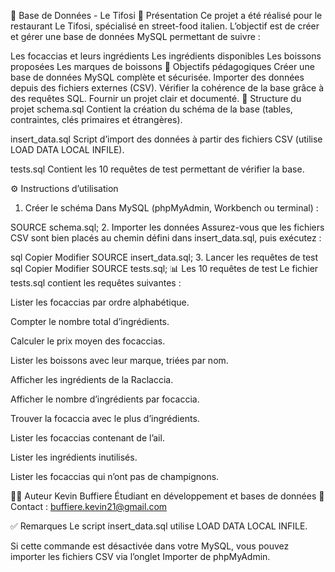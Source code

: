 🍕 Base de Données - Le Tifosi
📌 Présentation
Ce projet a été réalisé pour le restaurant Le Tifosi, spécialisé en street-food italien.
L’objectif est de créer et gérer une base de données MySQL permettant de suivre :

Les focaccias et leurs ingrédients
Les ingrédients disponibles
Les boissons proposées
Les marques de boissons
🎯 Objectifs pédagogiques
Créer une base de données MySQL complète et sécurisée.
Importer des données depuis des fichiers externes (CSV).
Vérifier la cohérence de la base grâce à des requêtes SQL.
Fournir un projet clair et documenté.
📂 Structure du projet
schema.sql
Contient la création du schéma de la base (tables, contraintes, clés primaires et étrangères).

insert_data.sql
Script d’import des données à partir des fichiers CSV (utilise LOAD DATA LOCAL INFILE).

tests.sql
Contient les 10 requêtes de test permettant de vérifier la base.

⚙️ Instructions d’utilisation
1. Créer le schéma
Dans MySQL (phpMyAdmin, Workbench ou terminal) :

SOURCE schema.sql;
2. Importer les données
Assurez-vous que les fichiers CSV sont bien placés au chemin défini dans insert_data.sql, puis exécutez :

sql
Copier
Modifier
SOURCE insert_data.sql;
3. Lancer les requêtes de test
sql
Copier
Modifier
SOURCE tests.sql;
📊 Les 10 requêtes de test
Le fichier tests.sql contient les requêtes suivantes :

Lister les focaccias par ordre alphabétique.

Compter le nombre total d’ingrédients.

Calculer le prix moyen des focaccias.

Lister les boissons avec leur marque, triées par nom.

Afficher les ingrédients de la Raclaccia.

Afficher le nombre d’ingrédients par focaccia.

Trouver la focaccia avec le plus d’ingrédients.

Lister les focaccias contenant de l’ail.

Lister les ingrédients inutilisés.

Lister les focaccias qui n’ont pas de champignons.

👨‍💻 Auteur
Kevin Buffiere
Étudiant en développement et bases de données
📧 Contact : buffiere.kevin21@gmail.com

✅ Remarques
Le script insert_data.sql utilise LOAD DATA LOCAL INFILE.

Si cette commande est désactivée dans votre MySQL, vous pouvez importer les fichiers CSV via l’onglet Importer de phpMyAdmin.

